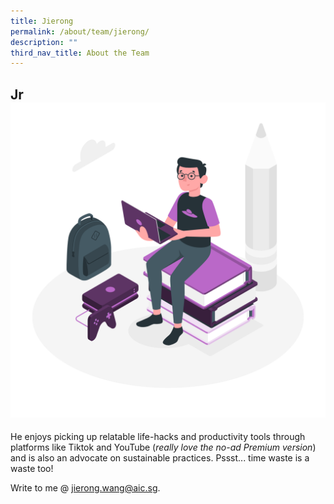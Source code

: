 ```yaml
---
title: Jierong
permalink: /about/team/jierong/
description: ""
third_nav_title: About the Team
---
```


## Jr ![](/images/Nerd-amico.png)
He enjoys picking up relatable life-hacks and productivity tools through platforms like Tiktok and YouTube (*really love the no-ad Premium version*) and is also an advocate on sustainable practices. Pssst... time waste is a waste too!

Write to me @ jierong.wang@aic.sg.